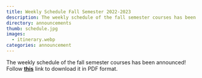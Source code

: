 ```yaml
---
title: Weekly Schedule Fall Semester 2022-2023
description: The weekly schedule of the fall semester courses has been announced!
directory: announcements
thumb: schedule.jpg
images:
  - itinerary.webp
categories: announcement
---
```

The weekly schedule of the fall semester courses has been announced!
Follow <a href="{{ site.baseurl }}/files/1st-semester-2022-2023.pdf" target="_blank"><strong>this</strong></a> link to download it in PDF format.
